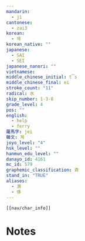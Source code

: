 ```yaml
---
mandarin:
  - jì
cantonese:
  - zai3
korean:
  - 제
korean_native: ""
japanese:
  - SAI
  - SEI
japanese_nanori: ""
vietnamese:
middle_chinese_initial: t͡s
middle_chinese_final: ei
stroke_count: "11"
radical: 水
skip_number: 1-3-8
grade_level: 4
pos: ""
english:
  - help
  - ferry
羅馬字: jei
韓文: 제
joyo_level: "4"
hsk_level: ""
hanmun_edu_level: ""
danayo_id: 4161
mc_id: 579
graphemic_classification: 斉
stand_in: "TRUE"
aliases:
  - 濟
  - 侈
---
```

```meta-bind-embed
[[nav/char_info]]
```

# Notes
